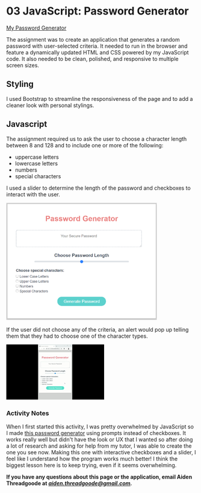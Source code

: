 # 03 JavaScript: Password Generator

[My Password Generator](https://a-thread.github.io/Personal-Password-Generator/)

The assignment was to create an application that generates a random password with user-selected criteria. It needed to run in the browser and feature a dynamically updated HTML and CSS powered by my JavaScript code. It also needed to be clean, polished, and responsive to multiple screen sizes. 

## Styling

I used Bootstrap to streamline the responsiveness of the page and to add a cleaner look with personal stylings.

## Javascript

The assignment required us to ask the user to choose a character length between 8 and 128 and to include one or more of the following:
- uppercase letters
- lowercase letters
- numbers
- special characters

I used a slider to determine the length of the password and checkboxes to interact with the user. 

<img src="/Assets/password-generator.png" width=400px alt="photo of Aiden's Password Generator"/>

If the user did not choose any of the criteria, an alert would pop up telling them that they had to choose one of the character types.

![Alert showing choose one character](/Assets/choose-one.gif)

### Activity Notes

When I first started this activity, I was pretty overwhelmed by JavaScript so I made [this password generator](https://github.com/a-thread/Password-Generator-Aiden) using prompts instead of checkboxes. It works really well but didn't have the look or UX that I wanted so after doing a lot of research and asking for help from my tutor, I was able to create the one you see now. Making this one with interactive checkboxes and a slider, I feel like I understand how the program works much better! I think the biggest lesson here is to keep trying, even if it seems overwhelming.

**If you have any questions about this page or the application, email Aiden Threadgoode at *<aiden.threadgoode@gmail.com>.***